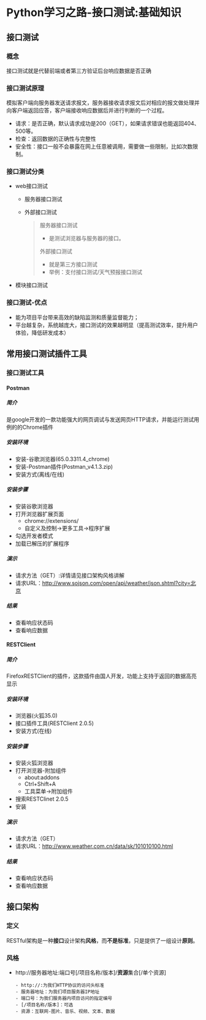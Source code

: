 # Python学习之路-接口测试:基础知识


## 接口测试

### 概念

接口测试就是代替前端或者第三方验证后台响应数据是否正确

### 接口测试原理

模拟客户端向服务器发送请求报文，服务器接收请求报文后对相应的报文做处理并向客户端返回应答，客户端接收响应数据后并进行判断的一个过程。

- 请求：是否正确，默认请求成功是200（GET），如果请求错误也能返回404、500等。
- 检查：返回数据的正确性与完整性
- 安全性：接口一般不会暴露在网上任意被调用，需要做一些限制，比如次数限制。

### 接口测试分类

- web接口测试

  - 服务器接口测试

  - 外部接口测试

    > 服务器接口测试
    >
    > - 是测试浏览器与服务器的接口。
    >
    > 外部接口测试
    >
    > - 就是第三方接口测试
    > - 举例：支付接口测试/天气预报接口测试

- 模块接口测试

### 接口测试-优点

- 能为项目平台带来高效的缺陷监测和质量监督能力；
- 平台越复杂，系统越庞大，接口测试的效果越明显（提高测试效率，提升用户体验，降低研发成本）

## 常用接口测试插件工具

### 接口测试工具

#### Postman

##### 简介

是google开发的一款功能强大的网页调试与发送网页HTTP请求，并能运行测试用例的的Chrome插件

##### 安装环境

- 安装-谷歌浏览器(65.0.3311.4_chrome)
- 安装-Postman插件(Postman_v4.1.3.zip)
- 安装方式(离线/在线)

##### **安装步骤**

-  安装谷歌浏览器
- 打开浏览器扩展页面
  - chrome://extensions/
  - 自定义及控制->更多工具->程序扩展
- 勾选开发者模式
- 加载已解压的扩展程序

##### 演示

- 请求方法（GET）:详情请见接口架构风格讲解
- 请求URL：http://www.sojson.com/open/api/weather/json.shtml?city=北京

##### **结果**

- 查看响应状态码
- 查看响应数据

#### RESTClient

##### 简介

FirefoxRESTClient的插件，这款插件由国人开发，功能上支持于返回的数据高亮显示

##### **安装环境**

- 浏览器(火狐35.0)
- 接口插件工具(RESTClient 2.0.5)
- 安装方式(在线)

##### **安装步骤**

- 安装火狐浏览器
- 打开浏览器-附加组件
  - about:addons
  - Ctrl+Shift+A
  - 工具菜单->附加组件
- 搜索RESTClinet 2.0.5
- 安装

##### **演示**

- 请求方法（GET）
- 请求URL：http://www.weather.com.cn/data/sk/101010100.html

##### **结果**

- 查看响应状态码
- 查看响应数据

## 接口架构

### 定义

RESTful架构是一种**接口**设计架构**风格**，而**不是标准**，只是提供了一组设计**原则**。

### 风格

- http://服务器地址:端口号[/项目名称/版本]/**资源**集合[/单个资源]

  ```
  - http://:为我们HTTP协议的访问头标准   
  - 服务器地址：为我们项目服务器IP地址  
  - 端口号：为我们服务器内项目访问的指定编号  
  - [/项目名称/版本]：可选  
  - 资源：互联网-图片、音乐、视频、文本、数据
  ```

### 
